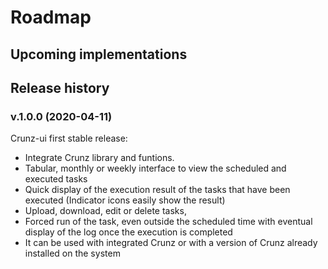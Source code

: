 # Roadmap

## Upcoming implementations


## Release history

### v.1.0.0 (2020-04-11)

Crunz-ui first stable release:
* Integrate Crunz library and funtions.
* Tabular, monthly or weekly interface to view the scheduled and executed tasks
* Quick display of the execution result of the tasks that have been executed (Indicator icons easily show the result)
* Upload, download, edit or delete tasks,
* Forced run of the task, even outside the scheduled time with eventual display of the log once the execution is completed
* It can be used with integrated Crunz or with a version of Crunz already installed on the system
